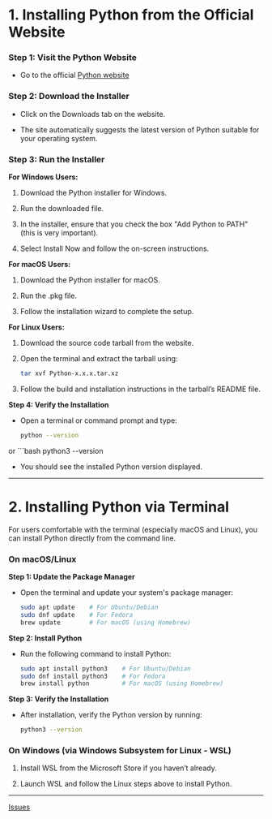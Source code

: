 # 1. Installing Python from the Official Website

### Step 1: Visit the Python Website

-   Go to the official [Python website](https://www.python.org.)

### Step 2: Download the Installer

-   Click on the Downloads tab on the website.

-   The site automatically suggests the latest version of Python suitable for your operating system.

### Step 3: Run the Installer

**For Windows Users:**

1.  Download the Python installer for Windows.

2.  Run the downloaded file.

3.  In the installer, ensure that you check the box "Add Python to PATH" (this is very important).

4.  Select Install Now and follow the on-screen instructions.

**For macOS Users:**

1.  Download the Python installer for macOS.

2.  Run the .pkg file.

3.  Follow the installation wizard to complete the setup.

**For Linux Users:**

1.  Download the source code tarball from the website.

2.  Open the terminal and extract the tarball using:
    ```bash
    tar xvf Python-x.x.x.tar.xz

3.  Follow the build and installation instructions in the tarball’s README file.

**Step 4: Verify the Installation**

-   Open a terminal or command prompt and type:
    ```bash
    python --version

or
    ```bash
    python3 --version

-   You should see the installed Python version displayed.

---

# 2. Installing Python via Terminal

For users comfortable with the terminal (especially macOS and Linux), you can install Python directly from the command line.

### On macOS/Linux

**Step 1: Update the Package Manager**

-   Open the terminal and update your system's package manager:
    ```bash
    sudo apt update    # For Ubuntu/Debian
    sudo dnf update    # For Fedora
    brew update        # For macOS (using Homebrew)

**Step 2: Install Python**

-   Run the following command to install Python:
    ```bash
    sudo apt install python3    # For Ubuntu/Debian
    sudo dnf install python3    # For Fedora
    brew install python         # For macOS (using Homebrew)

**Step 3: Verify the Installation**

-   After installation, verify the Python version by running:
    ```bash
    python3 --version

### On Windows (via Windows Subsystem for Linux - WSL)

1.  Install WSL from the Microsoft Store if you haven’t already.

2.  Launch WSL and follow the Linux steps above to install Python.

---

[Issues](https://github.com/sheikh92areeb/learn-python/tree/main/Lesson-002/issues.md)